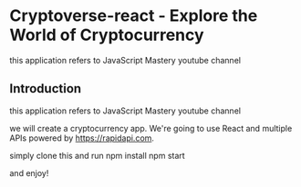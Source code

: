 # Cryptoverse-react - Explore the World of Cryptocurrency
  this application refers to JavaScript Mastery youtube channel 
## Introduction
this application refers to JavaScript Mastery youtube channel

we will create a cryptocurrency app. We're going to use React and multiple APIs powered by https://rapidapi.com.

simply clone this and run 
npm install
npm start

and enjoy!